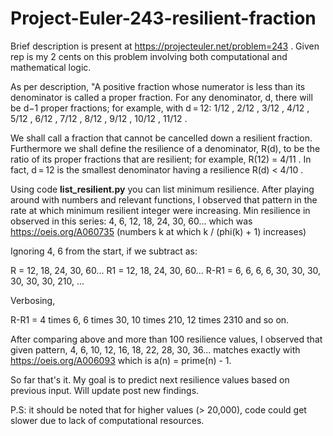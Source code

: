 # Project-Euler-243-resilient-fraction
Brief description is present at https://projecteuler.net/problem=243 . 
Given rep is my 2 cents on this problem involving both computational and mathematical logic.

As per description, "A positive fraction whose numerator is less than its denominator is called a proper fraction.
For any denominator, d, there will be d−1 proper fractions; for example, with d = 12:
1/12 , 2/12 , 3/12 , 4/12 , 5/12 , 6/12 , 7/12 , 8/12 , 9/12 , 10/12 , 11/12 .

We shall call a fraction that cannot be cancelled down a resilient fraction.
Furthermore we shall define the resilience of a denominator, R(d), to be the ratio of its proper fractions that are resilient; for example, R(12) = 4/11 .
In fact, d = 12 is the smallest denominator having a resilience R(d) < 4/10 .

Using code <b>list_resilient.py</b> you can list minimum resilience. 
After playing around with numbers and relevant functions, I observed that pattern in the rate at which minimum resilient integer were increasing.
Min resilience in observed in this series: 4, 6, 12, 18, 24, 30, 60... which was https://oeis.org/A060735 (numbers k at which k / (phi(k) + 1) increases)

Ignoring 4, 6 from the start, if we subtract as:

R  = 12, 18, 24, 30, 60...
R1 =     12, 18, 24, 30, 60...
R-R1 =    6, 6, 6, 6, 30, 30, 30, 30, 30, 30, 210, ...

Verbosing,

R-R1 = 4 times 6, 6 times 30, 10 times 210, 12 times 2310 and so on.

After comparing above and more than 100 resilience values, I observed that given pattern, 
4, 6, 10, 12, 16, 18, 22, 28, 30, 36... matches exactly with https://oeis.org/A006093 which is 	a(n) = prime(n) - 1.

So far that's it. My goal is to predict next resilience values based on previous input.
Will update post new findings.

P.S: it should be noted that for higher values (> 20,000), code could get slower due to lack of computational resources.
